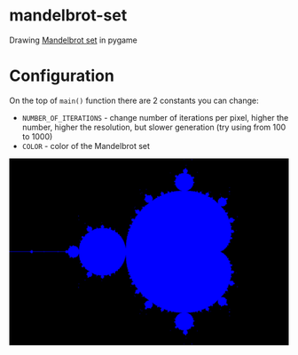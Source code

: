 # mandelbrot-set
Drawing [Mandelbrot set](https://en.wikipedia.org/wiki/Mandelbrot_set) in pygame

# Configuration
On the top of `main()` function there are 2 constants you can change:
- `NUMBER_OF_ITERATIONS` - change number of iterations per pixel, higher the number, higher the resolution, but slower generation (try using from 100 to 1000)
- `COLOR` - color of the Mandelbrot set

![Mandelbrot set](https://raw.githubusercontent.com/RedDoughnut/mandelbrot-set/refs/heads/main/MandelbrotSet.png)
